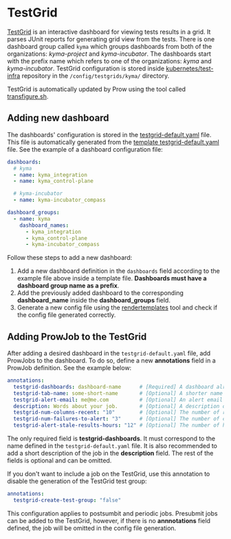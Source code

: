 # TestGrid

[TestGrid](https://testgrid.k8s.io) is an interactive dashboard for viewing tests results in a grid. It parses JUnit reports for generating grid view from the tests.
There is one dashboard group called `kyma` which groups dashboards from both of the organizations: *kyma-project* and *kyma-incubator*. The dashboards start with the prefix name which refers to one of the organizations: *kyma* and *kyma-incubator*.
TestGrid configuration is stored inside [kubernetes/test-infra](https://github.com/kubernetes/test-infra/tree/master/config/testgrids/kyma) repository in the `/config/testgrids/kyma/` directory.

TestGrid is automatically updated by Prow using the tool called [transfigure.sh](https://github.com/kubernetes/test-infra/tree/master/testgrid/cmd/transfigure).

## Adding new dashboard

The dashboards' configuration is stored in the [testgrid-default.yaml](https://github.com/kyma-project/test-infra/tree/master/prow/testgrid-default.yaml) file.
This file is automatically generated from the [template testgrid-default.yaml](https://github.com/kyma-project/test-infra/blob/master/templates/templates/testgrid-default.yaml) file. See the example of a dashboard configuration file:
```yaml
dashboards:
  # kyma
  - name: kyma_integration
  - name: kyma_control-plane

  # kyma-incubator
  - name: kyma-incubator_compass

dashboard_groups:
  - name: kyma
    dashboard_names:
      - kyma_integration
      - kyma_control-plane
      - kyma-incubator_compass
```
Follow these steps to add a new dashboard:

1. Add a new dashboard definition in the `dashboards` field according to the example file above inside a template file. **Dashboards must have a dashboard group name as a prefix**.
2. Add the previously added dashboard to the corresponding **dashboard_name** inside the **dashboard_groups** field.
3. Generate a new config file using the [rendertemplates](https://github.com/kyma-project/test-infra/tree/master/development/tools/cmd/rendertemplates) tool and check if the config file generated correctly.

## Adding ProwJob to the TestGrid

After adding a desired dashboard in the `testgrid-default.yaml` file, add ProwJobs to the dashboard. To do so, define a new **annotations** field in a ProwJob definition. See the example below:
```yaml
annotations:
  testgrid-dashboards: dashboard-name      # [Required] A dashboard already defined in a config.yaml.
  testgrid-tab-name: some-short-name       # [Optional] A shorter name for the tab. If omitted, just uses the job name.
  testgrid-alert-email: me@me.com          # [Optional] An alert email that will be applied to the tab created in the first dashboard specified in testgrid-dashboards.
  description: Words about your job.       # [Optional] A description of your job. If omitted, only the job name is used.
  testgrid-num-columns-recent: "10"        # [Optional] The number of runs a row can be omitted from before it is considered stale. Currently defaults to 10.
  testgrid-num-failures-to-alert: "3"      # [Optional] The number of continuous failures before sending an email. The default value is 3.
  testgrid-alert-stale-results-hours: "12" # [Optional] The number of hours that pass with no results after which the email is sent.
```

The only required field is **testgrid-dashboards**. It must correspond to the name defined in the `testgrid-default.yaml` file. It is also recommended to add a short description of the job in the **description** field.
The rest of the fields is optional and can be omitted.

If you don't want to include a job on the TestGrid, use this annotation to disable the generation of the TestGrid test group:
```yaml
annotations:
  testgrid-create-test-group: "false"
```

This configuration applies to postsumbit and periodic jobs. Presubmit jobs can be added to the TestGrid, however, if there is no **annnotations** field defined, the job will be omitted in the config file generation.
